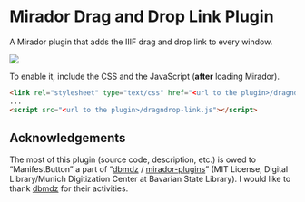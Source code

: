 # Mirador Drag and Drop Link Plugin

A Mirador plugin that adds the IIIF drag and drop link to every window. 

<a href="https://gist.githubusercontent.com/2SC1815J/4e4f2dd1d02b593e41e42fe4dd4c8293/raw/screenshot.png"><img src="https://gist.githubusercontent.com/2SC1815J/4e4f2dd1d02b593e41e42fe4dd4c8293/raw/screenshot_button.png"></a>

To enable it, include the CSS and the JavaScript (**after** loading Mirador).

```html
<link rel="stylesheet" type="text/css" href="<url to the plugin>/dragndrop-link.css" />
...
<script src="<url to the plugin>/dragndrop-link.js"></script>
```

## Acknowledgements

The most of this plugin (source code, description, etc.) is owed to “ManifestButton” a part of “[dbmdz] / [mirador-plugins]” (MIT License, Digital Library/Munich Digitization Center at Bavarian State Library). I would like to thank [dbmdz] for their activities.

[dbmdz]:https://github.com/dbmdz
[mirador-plugins]:https://github.com/dbmdz/mirador-plugins